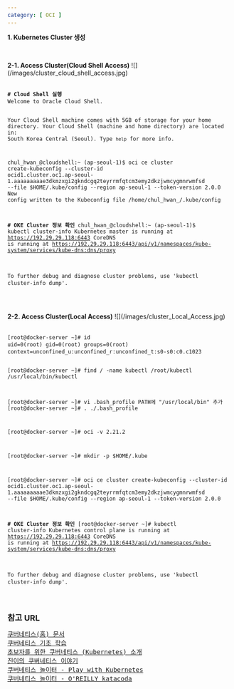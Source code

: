 ```yaml
---
category: [ OCI ]
---
```


<strong>1. Kubernetes Cluster 생성</strong>
<p>&nbsp;</p>
<strong>2-1. Access Cluster(Cloud Shell Access)</strong>
![](/images/cluster_cloud_shell_access.jpg)

<!--   !<img src="./images/cluster_cloud_shell_access.jpg" border="2">   -->
<div class="language-plaintext highlighter-rouge">
<div class="highlight">
<pre class="highlight"><code>
<b># Cloud Shell 실행</b>
Welcome to Oracle Cloud Shell.

Your Cloud Shell machine comes with 5GB of storage for your home directory. Your Cloud Shell (machine and home directory) are located in: South Korea Central (Seoul).
Type `help` for more info.

chul_hwan_@cloudshell:~ (ap-seoul-1)$ oci ce cluster create-kubeconfig --cluster-id ocid1.cluster.oc1.ap-seoul-1.aaaaaaaaae3dkmzxgi2gkndcgq2teyrrmfqtcm3emy2dkzjwmcygmnrwmfsd --file $HOME/.kube/config --region ap-seoul-1 --token-version 2.0.0 
New config written to the Kubeconfig file /home/chul_hwan_/.kube/config

<b># OKE Cluster 정보 확인</b>
chul_hwan_@cloudshell:~ (ap-seoul-1)$ kubectl cluster-info
Kubernetes master is running at https://192.29.29.118:6443
CoreDNS is running at https://192.29.29.118:6443/api/v1/namespaces/kube-system/services/kube-dns:dns/proxy

To further debug and diagnose cluster problems, use 'kubectl cluster-info dump'.
</code></pre>
</div>
</div>
<p>&nbsp;</p>
<strong>2-2. Access Cluster(Local Access)</strong>
![](/images/cluster_Local_Access.jpg)
<!--   <img src ="./images/cluster_Local_Access.jpg" border="2">   -->
<div class="language-plaintext highlighter-rouge">
<div class="highlight">
<pre class="highlight"><code>
[root@docker-server ~]# id
uid=0(root) gid=0(root) groups=0(root) context=unconfined_u:unconfined_r:unconfined_t:s0-s0:c0.c1023

[root@docker-server ~]# find / -name kubectl
/root/kubectl
/usr/local/bin/kubectl

[root@docker-server ~]# vi .bash_profile
PATH에 "/usr/local/bin" 추가
[root@docker-server ~]# . ./.bash_profile

[root@docker-server ~]# oci -v
2.21.2

[root@docker-server ~]# mkdir -p $HOME/.kube

[root@docker-server ~]# oci ce cluster create-kubeconfig --cluster-id ocid1.cluster.oc1.ap-seoul-1.aaaaaaaaae3dkmzxgi2gkndcgq2teyrrmfqtcm3emy2dkzjwmcygmnrwmfsd --file $HOME/.kube/config --region ap-seoul-1 --token-version 2.0.0

<b># OKE Cluster 정보 확인</b>
[root@docker-server ~]# kubectl cluster-info
Kubernetes control plane is running at https://192.29.29.118:6443
CoreDNS is running at https://192.29.29.118:6443/api/v1/namespaces/kube-system/services/kube-dns:dns/proxy

To further debug and diagnose cluster problems, use 'kubectl cluster-info dump'.
</code></pre>
</div>
</div>
<p>&nbsp;</p>
<strong><font size="4">참고 URL</font></strong>
<pre class="highlight">
<a href="https://kubernetes.io/ko/docs/home/" target="_blank">쿠버네티스(홈) 문서</a>
<a href="https://kubernetes.io/ko/docs/tutorials/kubernetes-basics/" target="_blank">쿠버네티스 기초 학습</a>
<a href="https://m.post.naver.com/viewer/postView.nhn?volumeNo=14749083&memberNo=36733075&vType=VERTICAL" target="_blank">초보자를 위한 쿠버네티스 (Kubernetes) 소개</a>
<a href="https://mantics.tistory.com/m?fbclid=IwAR0ngYOwvsAFHeXoDDQ8YohdKPS3Jb6SWa_a3g9OpsLZ5VUdWBFWJQE-FSQ" target="_blank">진이의 쿠버네티스 이야기</a>
<a href="https://labs.play-with-k8s.com/" target="_blank">쿠버네티스 놀이터 - Play with Kubernetes</a>
<a href="https://katacoda.com/courses/kubernetes/playground" target="_blank">쿠버네티스 놀이터 - O'REILLY katacoda</a>
</pre>

